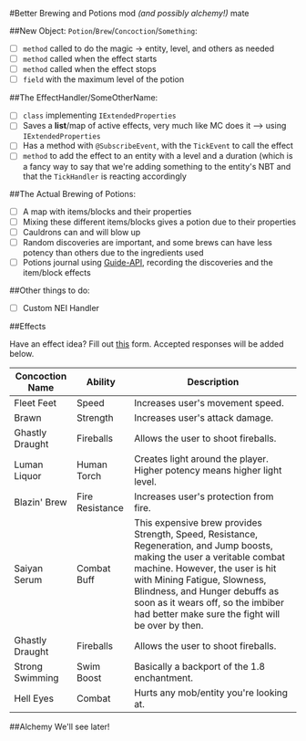 #Better Brewing and Potions mod *(and possibly alchemy!)* mate

##New Object: `Potion`/`Brew`/`Concoction`/`Something`:
- [ ] `method` called to do the magic -> entity, level, and others as needed
- [ ] `method` called when the effect starts
- [ ] `method` called when the effect stops
- [ ] `field` with the maximum level of the potion

##The EffectHandler/SomeOtherName:
- [ ] `class` implementing `IExtendedProperties`
- [ ] Saves a **list**/map of active effects, very much like MC does it --> using `IExtendedProperties`
- [ ] Has a method with `@SubscribeEvent`, with the `TickEvent` to call the effect
- [ ] `method` to add the effect to an entity with a level and a duration (which is a fancy way to say that we're adding something to the entity's NBT and that the `TickHandler` is reacting accordingly

##The Actual Brewing of Potions:
- [ ] A map with items/blocks and their properties
- [ ] Mixing these different items/blocks gives a potion due to their properties
- [ ] Cauldrons can and will blow up
- [ ] Random discoveries are important, and some brews can have less potency than others due to the ingredients used
- [ ] Potions journal using [Guide-API](https://github.com/TeamAmeriFrance/Guide-API), recording the discoveries and the item/block effects

##Other things to do:

- [ ] Custom NEI Handler

##Effects

Have an effect idea? Fill out [this](http://goo.gl/forms/FiPc7Kkyhs) form. Accepted responses will be added below.

**Concoction Name** | **Ability** | **Description**
------------ | ------------- | -------------
Fleet Feet | Speed | Increases user's movement speed.
Brawn | Strength | Increases user's attack damage.
Ghastly Draught | Fireballs | Allows the user to shoot fireballs. 
Luman Liquor | Human Torch | Creates light around the player. Higher potency means higher light level.
Blazin' Brew | Fire Resistance | Increases user's protection from fire.
Saiyan Serum | Combat Buff | This expensive brew provides Strength, Speed, Resistance, Regeneration, and Jump boosts, making the user a veritable combat machine.  However, the user is hit with Mining Fatigue, Slowness, Blindness, and Hunger debuffs as soon as it wears off, so the imbiber had better make sure the fight will be over by then.
Ghastly Draught | Fireballs | Allows the user to shoot fireballs.
Strong Swimming | Swim Boost | Basically a backport of the 1.8 enchantment.
Hell Eyes | Combat | Hurts any mob/entity you're looking at.

##Alchemy
We'll see later!
